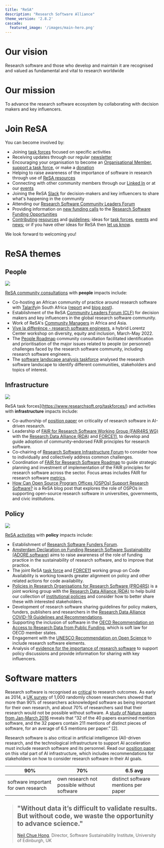```yaml
---
title: "ReSA"
description: "Research Software Alliance"
theme_version: '2.8.2'
cascade:
  featured_image: '/images/main-hero.png'
---
```


# Our vision
Research software and those who develop and maintain it are recognised and valued as fundamental and vital to research worldwide

# Our mission

To advance the research software ecosystem by collaborating with decision makers and key influencers.

# Join ReSA

You can become involved by: 

  - Joining [task forces](./taskforces/) focused on specific activities 
  - Receiving updates through our regular [newsletter](./news/) 
  - Encouraging your organisation to become an [Organisational Member](https://www.researchsoft.org/membership/), [support a task force](https://www.researchsoft.org/tf-support/), or make a [donation](https://www.researchsoft.org/donate/)
  - Helping to raise awareness of the importance of software in research through use of [ReSA resources](./resa-resources/)
  - Connecting with other community members through our [Linked In](https://www.linkedin.com/company/research-software-alliance/) or at our [events](./events/) 
  - Joining the ReSA [Slack](https://researchsoft.slack.com/join/shared_invite/zt-1flmrglww-SoWjAK_5TJyqLU_~Jx697w#/shared-invite/email) for decision-makers and key influencers to share what's happening in the community
  - Attending our [Research Software Community Leaders Forum](https://www.researchsoft.org/community-forum/)
  - Providing information on [new funding calls](https://forms.gle/r4Jw4swUd1SXigZc9) to the [Research Software Funding Opportunities](https://www.researchsoft.org/funding-opportunities/)
  - [Contributing](./contact/) [resources](https://www.researchsoft.org/resa-resources/) and [guidelines](https://www.researchsoft.org/guidelines/); ideas for [task forces](https://www.researchsoft.org/taskforces/), [events](https://www.researchsoft.org/events/) and [news](https://www.researchsoft.org/news/); or if you have other ideas for ReSA then [let us know](./contact/). 

We look forward to welcoming you! 

# ReSA themes

## People

<img src="images/young-people-500-380.png"/>

[ReSA community consultations](https://www.researchsoft.org/taskforces/) with **people** impacts include:

 * Co-hosting an African community of practice around research software with [Talarify](https://www.talarify.co.za/)in South Africa ([report](https://doi.org/10.5281/zenodo.7980634) and [blog post](https://www.talarify.co.za/2023/05/29/driving-sustainable-research-software-and-systems-insights-from-the-first-research-software-indaba-in-africa/)).
 * Establishment of the ReSA [Community Leaders Forum (CLF)](https://www.researchsoft.org/community-forum) for decision makers and key influencers in the global research software community.
 * Work of ReSA's [Community Managers](https://www.researchsoft.org/people/) in Africa and Asia. 
 * [Vive la differénce - research software engineers](https://www.researchsoft.org/events/2022-04/), a hybrid Lorentz Center workshop on diversity, equity and inclusion, March-May 2022.
 * The [People Roadmap](https://www.researchsoft.org/documents/people-roadmap.pdf) community consultation facilitated identification and prioritisation of the major issues related to people (or personnel) challenges faced by the research software community, including research software engineers.
 * The [software landscape analysis taskforce](http://doi.org/10.5281/zenodo.3699950) analysed the research software landscape to identify different communities, stakeholders and topics of interest.


## Infrastructure

<img src="images/programmer-hands-500-380.png"/>

ReSA task forces](https://www.researchsoft.org/taskforces/) and activities with **infrastructure** impacts include:

* Co-authorship of [position paper](https://doi.org/10.5281/zenodo.13350747) on criticality of research software in AI-driven research.
* Leadership of [FAIR for Research Software Working Group (FAIR4RS WG)](https://www.rd-alliance.org/groups/fair-4-research-software-fair4rs-wg) with the [Research Data Alliance (RDA)](https://www.rd-alliance.org/) and [FORCE11](https://www.force11.org/), to develop and guide adoption of community-endorsed FAIR principles for research software.
* Co-chairing of [Research Software Infrastructure Forum](https://www.researchsoft.org/rsi-forum/) to consider how to individually and collectively address common challenges.
* Coordination of [FAIR for Research Software Roadmap](https://www.researchsoft.org/taskforces/) to guide strategic planning and investment of implementation of the FAIR principles for research software across the sector. Focus areas includes FAIR for research software [metrics](https://docs.google.com/document/d/1BpzecVx4ZvSNfHD-UHhofZVdA6qiP_ENrmozmiq9zY4/edit).
* [How Can Open Source Program Offices (OSPOs) Support Research Software?](https://www.researchsoft.org/blog/2023-06/) is a ReSA blog post that explores the role of OSPOs in supporting open-source research software in universities, governments, and civic institutions. 

## Policy

<img src="images/writing-828911_1920.jpg"/>

[ReSA activities](https://www.researchsoft.org/taskforces/) with **policy** impacts include:

* Establishment of [Research Software Funders Forum](https://www.researchsoft.org/funders-forum).
* [Amsterdam Declaration on Funding Research Software Sustainability (ADORE.software)](https://adore.software/) aims to raise awareness of the role of funding practice in the sustainability of research software, and to improve that practice. 
* The joint ReSA [task force](https://www.researchsoft.org/taskforces/) and [FORCE11](https://force11.org/) working group on Code Availability is working towards greater alignment on policy and other related actions for code availability.
* [Policies in Research Organisations for Research Software (PRO4RS)](https://www.rd-alliance.org/groups/policies-research-organisations-research-software-pro4rs) is a joint working group with the [Research Data Alliance (RDA)](https://www.rd-alliance.org/) to help build our collection of [institutional policies](https://www.researchsoft.org/software-policies/) and consider how to better share these with interested stakeholders. 
* Development of research software sharing guidelines for policy makers, funders, publishers and researchers in the [Research Data Alliance COVID-19 Guidelines and Recommendations](https://www.rd-alliance.org/group/rda-covid19-rda-covid19-omics-rda-covid19-epidemiology-rda-covid19-clinical-rda-covid19-1).
* Supporting the inclusion of software in the [OECD Recommendation on Access to Research Data from Public Funding](https://www.oecd.org/sti/recommendation-access-to-research-data-from-public-funding.htm), which is soft law for OECD member states.
* Engagement with the [UNESCO Recommendation on Open Science](https://en.unesco.org/science-sustainable-future/open-science/recommendation) to include research software elements.
* Analysis of [evidence for the importance of research software](https://www.researchsoft.org/taskforces/) to support policy discussions and provide information for sharing with key influencers.

# Software matters

Research software is recognised as [critical](https://doi.org/10.1038/s43588-024-00651-2) to research outcomes. As early as 2014, a [UK survey](10.5281/zenodo.14809) of 1,000 randomly chosen researchers showed that more than 90% of researchers acknowledged software as being important for their own research, and about 70% of researchers said that their research would not be possible without software.  A [study of Nature papers from Jan-March 2016]((https://doi.org/10.1109/eScience.2017.78)) reveals that “32 of the 40 papers examined mention software, and the 32 papers contain 211 mentions of distinct pieces of software, for an average of 6.5 mentions per paper.” [2].

Research software is also critical in artificial intelligence (AI)-driven research, and the technological infrastructure to support AI acceleration must include research software and its personnel. Read our [position paper](https://doi.org/10.5281/zenodo.13350747) on this vital part of AI infrastructure, which includes  recommendations for stakeholders on how to consider research software in their AI goals. 

| 90%                   | 70%                     | 6.5 avg                  |
|-----------------------|-------------------------|--------------------------|
| software important for own research | own research not possible without software | distinct software mentions per paper |


> ## "Without data it’s difficult to validate results. But without code, we waste the opportunity to advance science."
>
> [Neil Chue Hong](https://twitter.com/npch/status/1258388356431478784), Director, Software Sustainability Institute, University of Edinburgh, UK